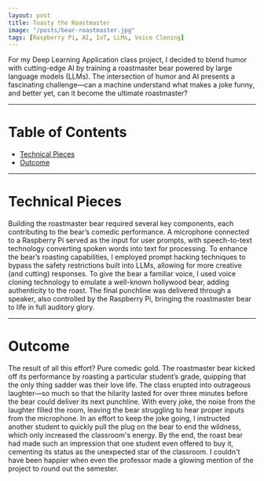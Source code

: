 ```yaml
---
layout: post
title: Toasty the Roastmaster
image: "/posts/bear-roastmaster.jpg"
tags: [Raspberry Pi, AI, IoT, LLMs, Voice Cloning]
---
```


For my Deep Learning Application class project, I decided to blend humor with cutting-edge AI by training a roastmaster bear powered by large language models (LLMs). The intersection of humor and AI presents a fascinating challenge—can a machine understand what makes a joke funny, and better yet, can it become the ultimate roastmaster?

___

# Table of Contents

- [Technical Pieces](#techincal-pieces)
- [Outcome](#outcome)

___

# Technical Pieces <a name="techincal-pieces"></a>

Building the roastmaster bear required several key components, each contributing to the bear’s comedic performance. A microphone connected to a Raspberry Pi served as the input for user prompts, with speech-to-text technology converting spoken words into text for processing. To enhance the bear’s roasting capabilities, I employed prompt hacking techniques to bypass the safety restrictions built into LLMs, allowing for more creative (and cutting) responses. To give the bear a familiar voice, I used voice cloning technology to emulate a well-known hollywood bear, adding authenticity to the roast. The final punchline was delivered through a speaker, also controlled by the Raspberry Pi, bringing the roastmaster bear to life in full auditory glory.

___

# Outcome <a name="outcome"></a>

The result of all this effort? Pure comedic gold. The roastmaster bear kicked off its performance by roasting a particular student’s grade, quipping that the only thing sadder was their love life. The class erupted into outrageous laughter—so much so that the hilarity lasted for over three minutes before the bear could deliver its next punchline. With every joke, the noise from the laughter filled the room, leaving the bear struggling to hear proper inputs from the microphone. In an effort to keep the joke going, I instructed another student to quickly pull the plug on the bear to end the wildness, which only increased the classroom's energy. By the end, the roast bear had made such an impression that one student even offered to buy it, cementing its status as the unexpected star of the classroom. I couldn't have been happier when even the professor made a glowing mention of the project to round out the semester.
